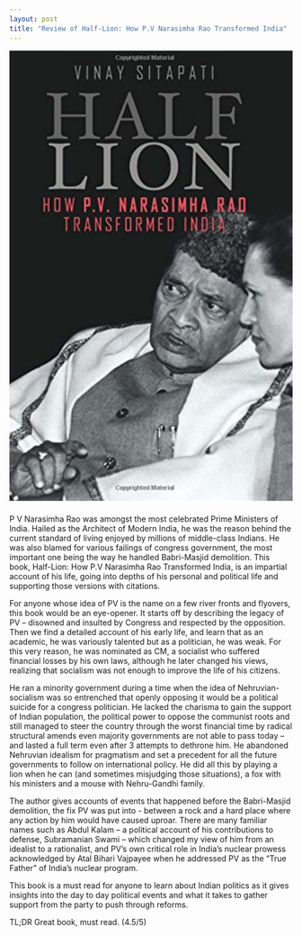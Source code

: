 ```yaml
---
layout: post
title: "Review of Half-Lion: How P.V Narasimha Rao Transformed India"
---
```


![Half-Lion: How P.V Narasimha Rao Transformed India](/images/half-lion.jpg)

P V Narasimha Rao was amongst the most celebrated Prime Ministers of India. Hailed as the Architect of Modern India, he was the reason behind the current standard of living enjoyed by millions of middle-class Indians. He was also blamed for various failings of congress government, the most important one being the way he handled Babri-Masjid demolition. This book, Half-Lion: How P.V Narasimha Rao Transformed India, is an impartial account of his life, going into depths of his personal and political life and supporting those versions with citations.

For anyone whose idea of PV is the name on a few river fronts and flyovers, this book would be an eye-opener. It starts off by describing the legacy of PV – disowned and insulted by Congress and respected by the opposition. Then we find a detailed account of his early life, and learn that as an academic, he was variously talented but as a politician, he was weak. For this very reason, he was nominated as CM, a socialist who suffered financial losses by his own laws, although he later changed his views, realizing that socialism was not enough to improve the life of his citizens.

He ran a minority government during a time when the idea of Nehruvian-socialism was so entrenched that openly opposing it would be a political suicide for a congress politician. He lacked the charisma to gain the support of Indian population, the political power to oppose the communist roots and still managed to steer the country through the worst financial time by radical structural amends even majority governments are not able to pass today – and lasted a full term even after 3 attempts to dethrone him. He abandoned Nehruvian idealism for pragmatism and set a precedent for all the future governments to follow on international policy. He did all this by playing a lion when he can (and sometimes misjudging those situations), a fox with his ministers and a mouse with Nehru-Gandhi family.

The author gives accounts of events that happened before the Babri-Masjid demolition, the fix PV was put into - between a rock and a hard place where any action by him would have caused uproar. There are many familiar names such as Abdul Kalam – a political account of his contributions to defense, Subramanian Swami – which changed my view of him from an idealist to a rationalist, and PV’s own critical role in India’s nuclear prowess acknowledged by Atal Bihari Vajpayee when he addressed PV as the “True Father” of India’s nuclear program.

This book is a must read for anyone to learn about Indian politics as it gives insights into the day to day political events and what it takes to gather support from the party to push through reforms.

TL;DR
Great book, must read. (4.5/5)
